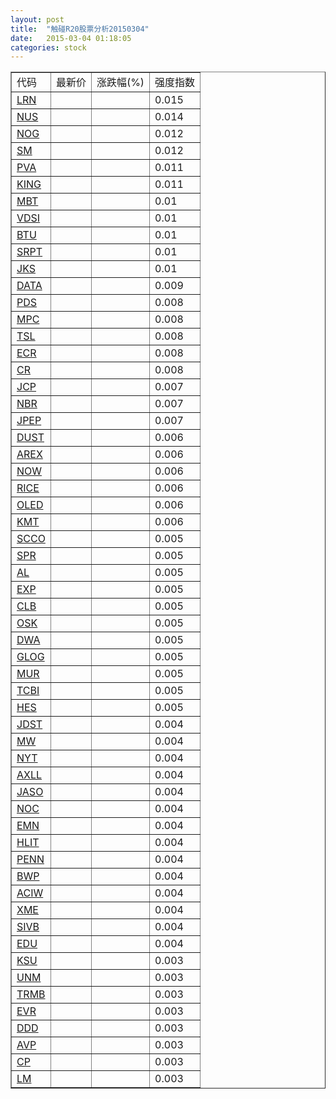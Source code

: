 ```yaml
---
layout: post
title:  "触碰R20股票分析20150304"
date:   2015-03-04 01:18:05
categories: stock
---
```

<script type="text/javascript">
var stockList = []
stockList.push('gb_lrn');
stockList.push('gb_nus');
stockList.push('gb_nog');
stockList.push('gb_sm');
stockList.push('gb_pva');
stockList.push('gb_king');
stockList.push('gb_mbt');
stockList.push('gb_vdsi');
stockList.push('gb_btu');
stockList.push('gb_srpt');
stockList.push('gb_jks');
stockList.push('gb_data');
stockList.push('gb_pds');
stockList.push('gb_mpc');
stockList.push('gb_tsl');
stockList.push('gb_ecr');
stockList.push('gb_cr');
stockList.push('gb_jcp');
stockList.push('gb_nbr');
stockList.push('gb_jpep');
stockList.push('gb_dust');
stockList.push('gb_arex');
stockList.push('gb_now');
stockList.push('gb_rice');
stockList.push('gb_oled');
stockList.push('gb_kmt');
stockList.push('gb_scco');
stockList.push('gb_spr');
stockList.push('gb_al');
stockList.push('gb_exp');
stockList.push('gb_clb');
stockList.push('gb_osk');
stockList.push('gb_dwa');
stockList.push('gb_glog');
stockList.push('gb_mur');
stockList.push('gb_tcbi');
stockList.push('gb_hes');
stockList.push('gb_jdst');
stockList.push('gb_mw');
stockList.push('gb_nyt');
stockList.push('gb_axll');
stockList.push('gb_jaso');
stockList.push('gb_noc');
stockList.push('gb_emn');
stockList.push('gb_hlit');
stockList.push('gb_penn');
stockList.push('gb_bwp');
stockList.push('gb_aciw');
stockList.push('gb_xme');
stockList.push('gb_sivb');
stockList.push('gb_edu');
stockList.push('gb_ksu');
stockList.push('gb_unm');
stockList.push('gb_trmb');
stockList.push('gb_evr');
stockList.push('gb_ddd');
stockList.push('gb_avp');
stockList.push('gb_cp');
stockList.push('gb_lm');
</script>

<table border="1">
 <tr>
 <td>代码</td>
  <td>最新价</td>
  <td>涨跌幅(%)</td>
 <td>强度指数</td>
</tr>
  <tr id="lrn"><td><a href="http://stock.finance.sina.com.cn/usstock/quotes/LRN.html" target="_blank">LRN</a></td><td></td><td></td><td>0.015</td></tr>
  <tr id="nus"><td><a href="http://stock.finance.sina.com.cn/usstock/quotes/NUS.html" target="_blank">NUS</a></td><td></td><td></td><td>0.014</td></tr>
  <tr id="nog"><td><a href="http://stock.finance.sina.com.cn/usstock/quotes/NOG.html" target="_blank">NOG</a></td><td></td><td></td><td>0.012</td></tr>
  <tr id="sm"><td><a href="http://stock.finance.sina.com.cn/usstock/quotes/SM.html" target="_blank">SM</a></td><td></td><td></td><td>0.012</td></tr>
  <tr id="pva"><td><a href="http://stock.finance.sina.com.cn/usstock/quotes/PVA.html" target="_blank">PVA</a></td><td></td><td></td><td>0.011</td></tr>
  <tr id="king"><td><a href="http://stock.finance.sina.com.cn/usstock/quotes/KING.html" target="_blank">KING</a></td><td></td><td></td><td>0.011</td></tr>
  <tr id="mbt"><td><a href="http://stock.finance.sina.com.cn/usstock/quotes/MBT.html" target="_blank">MBT</a></td><td></td><td></td><td>0.01</td></tr>
  <tr id="vdsi"><td><a href="http://stock.finance.sina.com.cn/usstock/quotes/VDSI.html" target="_blank">VDSI</a></td><td></td><td></td><td>0.01</td></tr>
  <tr id="btu"><td><a href="http://stock.finance.sina.com.cn/usstock/quotes/BTU.html" target="_blank">BTU</a></td><td></td><td></td><td>0.01</td></tr>
  <tr id="srpt"><td><a href="http://stock.finance.sina.com.cn/usstock/quotes/SRPT.html" target="_blank">SRPT</a></td><td></td><td></td><td>0.01</td></tr>
  <tr id="jks"><td><a href="http://stock.finance.sina.com.cn/usstock/quotes/JKS.html" target="_blank">JKS</a></td><td></td><td></td><td>0.01</td></tr>
  <tr id="data"><td><a href="http://stock.finance.sina.com.cn/usstock/quotes/DATA.html" target="_blank">DATA</a></td><td></td><td></td><td>0.009</td></tr>
  <tr id="pds"><td><a href="http://stock.finance.sina.com.cn/usstock/quotes/PDS.html" target="_blank">PDS</a></td><td></td><td></td><td>0.008</td></tr>
  <tr id="mpc"><td><a href="http://stock.finance.sina.com.cn/usstock/quotes/MPC.html" target="_blank">MPC</a></td><td></td><td></td><td>0.008</td></tr>
  <tr id="tsl"><td><a href="http://stock.finance.sina.com.cn/usstock/quotes/TSL.html" target="_blank">TSL</a></td><td></td><td></td><td>0.008</td></tr>
  <tr id="ecr"><td><a href="http://stock.finance.sina.com.cn/usstock/quotes/ECR.html" target="_blank">ECR</a></td><td></td><td></td><td>0.008</td></tr>
  <tr id="cr"><td><a href="http://stock.finance.sina.com.cn/usstock/quotes/CR.html" target="_blank">CR</a></td><td></td><td></td><td>0.008</td></tr>
  <tr id="jcp"><td><a href="http://stock.finance.sina.com.cn/usstock/quotes/JCP.html" target="_blank">JCP</a></td><td></td><td></td><td>0.007</td></tr>
  <tr id="nbr"><td><a href="http://stock.finance.sina.com.cn/usstock/quotes/NBR.html" target="_blank">NBR</a></td><td></td><td></td><td>0.007</td></tr>
  <tr id="jpep"><td><a href="http://stock.finance.sina.com.cn/usstock/quotes/JPEP.html" target="_blank">JPEP</a></td><td></td><td></td><td>0.007</td></tr>
  <tr id="dust"><td><a href="http://stock.finance.sina.com.cn/usstock/quotes/DUST.html" target="_blank">DUST</a></td><td></td><td></td><td>0.006</td></tr>
  <tr id="arex"><td><a href="http://stock.finance.sina.com.cn/usstock/quotes/AREX.html" target="_blank">AREX</a></td><td></td><td></td><td>0.006</td></tr>
  <tr id="now"><td><a href="http://stock.finance.sina.com.cn/usstock/quotes/NOW.html" target="_blank">NOW</a></td><td></td><td></td><td>0.006</td></tr>
  <tr id="rice"><td><a href="http://stock.finance.sina.com.cn/usstock/quotes/RICE.html" target="_blank">RICE</a></td><td></td><td></td><td>0.006</td></tr>
  <tr id="oled"><td><a href="http://stock.finance.sina.com.cn/usstock/quotes/OLED.html" target="_blank">OLED</a></td><td></td><td></td><td>0.006</td></tr>
  <tr id="kmt"><td><a href="http://stock.finance.sina.com.cn/usstock/quotes/KMT.html" target="_blank">KMT</a></td><td></td><td></td><td>0.006</td></tr>
  <tr id="scco"><td><a href="http://stock.finance.sina.com.cn/usstock/quotes/SCCO.html" target="_blank">SCCO</a></td><td></td><td></td><td>0.005</td></tr>
  <tr id="spr"><td><a href="http://stock.finance.sina.com.cn/usstock/quotes/SPR.html" target="_blank">SPR</a></td><td></td><td></td><td>0.005</td></tr>
  <tr id="al"><td><a href="http://stock.finance.sina.com.cn/usstock/quotes/AL.html" target="_blank">AL</a></td><td></td><td></td><td>0.005</td></tr>
  <tr id="exp"><td><a href="http://stock.finance.sina.com.cn/usstock/quotes/EXP.html" target="_blank">EXP</a></td><td></td><td></td><td>0.005</td></tr>
  <tr id="clb"><td><a href="http://stock.finance.sina.com.cn/usstock/quotes/CLB.html" target="_blank">CLB</a></td><td></td><td></td><td>0.005</td></tr>
  <tr id="osk"><td><a href="http://stock.finance.sina.com.cn/usstock/quotes/OSK.html" target="_blank">OSK</a></td><td></td><td></td><td>0.005</td></tr>
  <tr id="dwa"><td><a href="http://stock.finance.sina.com.cn/usstock/quotes/DWA.html" target="_blank">DWA</a></td><td></td><td></td><td>0.005</td></tr>
  <tr id="glog"><td><a href="http://stock.finance.sina.com.cn/usstock/quotes/GLOG.html" target="_blank">GLOG</a></td><td></td><td></td><td>0.005</td></tr>
  <tr id="mur"><td><a href="http://stock.finance.sina.com.cn/usstock/quotes/MUR.html" target="_blank">MUR</a></td><td></td><td></td><td>0.005</td></tr>
  <tr id="tcbi"><td><a href="http://stock.finance.sina.com.cn/usstock/quotes/TCBI.html" target="_blank">TCBI</a></td><td></td><td></td><td>0.005</td></tr>
  <tr id="hes"><td><a href="http://stock.finance.sina.com.cn/usstock/quotes/HES.html" target="_blank">HES</a></td><td></td><td></td><td>0.005</td></tr>
  <tr id="jdst"><td><a href="http://stock.finance.sina.com.cn/usstock/quotes/JDST.html" target="_blank">JDST</a></td><td></td><td></td><td>0.004</td></tr>
  <tr id="mw"><td><a href="http://stock.finance.sina.com.cn/usstock/quotes/MW.html" target="_blank">MW</a></td><td></td><td></td><td>0.004</td></tr>
  <tr id="nyt"><td><a href="http://stock.finance.sina.com.cn/usstock/quotes/NYT.html" target="_blank">NYT</a></td><td></td><td></td><td>0.004</td></tr>
  <tr id="axll"><td><a href="http://stock.finance.sina.com.cn/usstock/quotes/AXLL.html" target="_blank">AXLL</a></td><td></td><td></td><td>0.004</td></tr>
  <tr id="jaso"><td><a href="http://stock.finance.sina.com.cn/usstock/quotes/JASO.html" target="_blank">JASO</a></td><td></td><td></td><td>0.004</td></tr>
  <tr id="noc"><td><a href="http://stock.finance.sina.com.cn/usstock/quotes/NOC.html" target="_blank">NOC</a></td><td></td><td></td><td>0.004</td></tr>
  <tr id="emn"><td><a href="http://stock.finance.sina.com.cn/usstock/quotes/EMN.html" target="_blank">EMN</a></td><td></td><td></td><td>0.004</td></tr>
  <tr id="hlit"><td><a href="http://stock.finance.sina.com.cn/usstock/quotes/HLIT.html" target="_blank">HLIT</a></td><td></td><td></td><td>0.004</td></tr>
  <tr id="penn"><td><a href="http://stock.finance.sina.com.cn/usstock/quotes/PENN.html" target="_blank">PENN</a></td><td></td><td></td><td>0.004</td></tr>
  <tr id="bwp"><td><a href="http://stock.finance.sina.com.cn/usstock/quotes/BWP.html" target="_blank">BWP</a></td><td></td><td></td><td>0.004</td></tr>
  <tr id="aciw"><td><a href="http://stock.finance.sina.com.cn/usstock/quotes/ACIW.html" target="_blank">ACIW</a></td><td></td><td></td><td>0.004</td></tr>
  <tr id="xme"><td><a href="http://stock.finance.sina.com.cn/usstock/quotes/XME.html" target="_blank">XME</a></td><td></td><td></td><td>0.004</td></tr>
  <tr id="sivb"><td><a href="http://stock.finance.sina.com.cn/usstock/quotes/SIVB.html" target="_blank">SIVB</a></td><td></td><td></td><td>0.004</td></tr>
  <tr id="edu"><td><a href="http://stock.finance.sina.com.cn/usstock/quotes/EDU.html" target="_blank">EDU</a></td><td></td><td></td><td>0.004</td></tr>
  <tr id="ksu"><td><a href="http://stock.finance.sina.com.cn/usstock/quotes/KSU.html" target="_blank">KSU</a></td><td></td><td></td><td>0.003</td></tr>
  <tr id="unm"><td><a href="http://stock.finance.sina.com.cn/usstock/quotes/UNM.html" target="_blank">UNM</a></td><td></td><td></td><td>0.003</td></tr>
  <tr id="trmb"><td><a href="http://stock.finance.sina.com.cn/usstock/quotes/TRMB.html" target="_blank">TRMB</a></td><td></td><td></td><td>0.003</td></tr>
  <tr id="evr"><td><a href="http://stock.finance.sina.com.cn/usstock/quotes/EVR.html" target="_blank">EVR</a></td><td></td><td></td><td>0.003</td></tr>
  <tr id="ddd"><td><a href="http://stock.finance.sina.com.cn/usstock/quotes/DDD.html" target="_blank">DDD</a></td><td></td><td></td><td>0.003</td></tr>
  <tr id="avp"><td><a href="http://stock.finance.sina.com.cn/usstock/quotes/AVP.html" target="_blank">AVP</a></td><td></td><td></td><td>0.003</td></tr>
  <tr id="cp"><td><a href="http://stock.finance.sina.com.cn/usstock/quotes/CP.html" target="_blank">CP</a></td><td></td><td></td><td>0.003</td></tr>
  <tr id="lm"><td><a href="http://stock.finance.sina.com.cn/usstock/quotes/LM.html" target="_blank">LM</a></td><td></td><td></td><td>0.003</td></tr>
</table>
